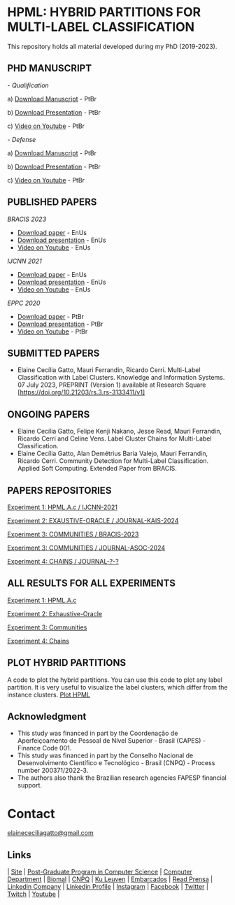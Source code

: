 # HPML: HYBRID PARTITIONS FOR MULTI-LABEL CLASSIFICATION
This repository holds all material developed during my PhD (2019-2023).


## PHD MANUSCRIPT

*- Qualification*

a) [Download Manuscript](https://pt.slideshare.net/elainececiliagatto/explorando-correlaes-para-o-particionamento-do-espao-de-rtulos-em-problemas-de-classificao-multirrtulo-889c) - PtBr

b) [Download Presentation](https://pt.slideshare.net/elainececiliagatto/explorando-correlaes-entre-rtulos-para-o-particionamento-do-espao-de-rtulos-na-classificao-multirrtulo) - PtBr

c) [Video on Youtube](https://youtu.be/ZTxZRjygbDA?list=PLq0DmQNDtJcQSpG7y3jyAagmG83UQMhOL) - PtBr

*- Defense*

a) [Download Manuscript](https://repositorio.ufscar.br/handle/ufscar/19284) - PtBr

b) [Download Presentation](https://pt.slideshare.net/slideshows/alm-do-aprendizado-local-e-global-particionando-o-espao-de-classes-em-problemas-de-classificao-multirrtulo/266728407) - PtBr

c) [Video on Youtube](https://www.youtube.com/watch?v=IA_RJOLgdYw) - PtBr

## PUBLISHED PAPERS

*BRACIS 2023*
- [Download paper](https://link.springer.com/chapter/10.1007/978-3-031-45368-7_6) - EnUs
- [Download presentation](https://pt.slideshare.net/elainececiliagatto/community-detection-method-for-multilabel-classification) - EnUs
- [Video on Youtube](https://www.youtube.com/watch?v=ymC1dRqoQVc) - EnUs

*IJCNN 2021*
- [Download paper](https://ieeexplore.ieee.org/document/9533331) - EnUs
- [Download presentation](https://pt.slideshare.net/elainececiliagatto/exploring-label-correlations-for-partitioning-the-label-space-in-multi-label-classification) - EnUs
- [Video on Youtube](https://www.youtube.com/watch?v=EvBmTEjj3C8) - EnUs

*EPPC 2020*
- [Download paper]() - PtBr
- [Download presentation](https://pt.slideshare.net/slideshows/apresentao-da-minha-tese-de-doutorado-no-eppc/266728324) - PtBr
- [Video on Youtube](https://www.youtube.com/watch?v=kSm91Qbmnu4&t=3s) - PtBr


## SUBMITTED PAPERS

- Elaine Cecília Gatto, Mauri Ferrandin, Ricardo Cerri. Multi-Label Classification with Label Clusters. Knowledge and Information Systems. 07 July 2023, PREPRINT (Version 1) available at Research Square [https://doi.org/10.21203/rs.3.rs-3133411/v1]

## ONGOING PAPERS

- Elaine Cecília Gatto, Felipe Kenji Nakano, Jesse Read, Mauri Ferrandin, Ricardo Cerri and Celine Vens. Label Cluster Chains for Multi-Label Classification.
- Elaine Cecília Gatto, Alan Demétrius Baria Valejo, Mauri Ferrandin, Ricardo Cerri. Community Detection for Multi-Label Classification. Applied Soft Computing. Extended Paper from BRACIS.

## PAPERS REPOSITORIES

[Experiment 1: HPML.A.c / IJCNN-2021](https://github.com/cissagatto/HPML-J)

[Experiment 2: EXAUSTIVE-ORACLE / JOURNAL-KAIS-2024](https://github.com/cissagatto/HPML-KAIS)

[Experiment 3: COMMUNITIES / BRACIS-2023](https://github.com/cissagatto/Bracis2023)

[Experiment 3: COMMUNITIES / JOURNAL-ASOC-2024](https://github.com/cissagatto/CDMLC-ASOC)

[Experiment 4: CHAINS / JOURNAL-?-?](https://github.com/cissagatto/HPML-Chains)


## ALL RESULTS FOR ALL EXPERIMENTS

[Experiment 1: HPML.A.c](https://drive.google.com/drive/folders/16gpU5j9PXo4THLqU0Bq_lNI6r786owYh?usp=sharing)

[Experiment 2: Exhaustive-Oracle](https://drive.google.com/drive/folders/1LkZ_AjZ1DYggxti-rc9tc_hGlOPBzLMq?usp=sharing)

[Experiment 3: Communities](https://drive.google.com/drive/folders/1qC-L_Rp1q9zA2bMb0lf-UBoLv1SOaLGi?usp=sharing)

[Experiment 4: Chains](https://drive.google.com/drive/folders/1iKSy511UAPkG0hNi9Npf8TER-w5rO4I3?usp=sharing)



## PLOT HYBRID PARTITIONS

A code to plot the hybrid partitions. You can use this code to plot any label partition. It is very useful to visualize the label clusters, which differ from the instance clusters. [Plot HPML](https://github.com/cissagatto/Plot_HPML)

## Acknowledgment
- This study was financed in part by the Coordenação de Aperfeiçoamento de Pessoal de Nível Superior - Brasil (CAPES) - Finance Code 001.
- This study was financed in part by the Conselho Nacional de Desenvolvimento Científico e Tecnológico - Brasil (CNPQ) - Process number 200371/2022-3.
- The authors also thank the Brazilian research agencies FAPESP financial support.

# Contact
elainececiliagatto@gmail.com

## Links

| [Site](https://sites.google.com/view/professor-cissa-gatto) | [Post-Graduate Program in Computer Science](http://ppgcc.dc.ufscar.br/pt-br) | [Computer Department](https://site.dc.ufscar.br/) |  [Biomal](http://www.biomal.ufscar.br/) | [CNPQ](https://www.gov.br/cnpq/pt-br) | [Ku Leuven](https://kulak.kuleuven.be/) | [Embarcados](https://www.embarcados.com.br/author/cissa/) | [Read Prensa](https://prensa.li/@cissa.gatto/) | [Linkedin Company](https://www.linkedin.com/company/27241216) | [Linkedin Profile](https://www.linkedin.com/in/elainececiliagatto/) | [Instagram](https://www.instagram.com/cissagatto) | [Facebook](https://www.facebook.com/cissagatto) | [Twitter](https://twitter.com/cissagatto) | [Twitch](https://www.twitch.tv/cissagatto) | [Youtube](https://www.youtube.com/CissaGatto) |


